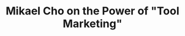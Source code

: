 ---
name: "Mikael Cho"
title: "Mikael Cho on the Power of &quot;Tool Marketing&quot;"
episode: 7
upcoming: false
twitter_url: https://twitter.com/mikaelcho
download_url: https://simplecast.fm/media/1765.mp3
avatar: mikael_cho.jpg
summary: |
  In this episode, <a href="https://twitter.com/mikaelcho">Mikael Cho</a>, founder of <a href="https://ooomf.com/">Ooomf</a> talks with us about how they've used "tool marketing" (aka built a few simple, free tools) to help solve problems for their target audience and build a bridge to their main service. His unique approach has paid off big time.
outro_song: "Green Lights"
outro_artist: "Aloe Blacc"
outro_url: https://soundcloud.com/defendmusic/aloe-blacc-green-lights
links:
  - :url: https://twitter.com/mikaelcho
    :label: "Mikael Cho"
  - :url: https://ooomf.com/
    :label: "Ooomf"
  - :url: http://unsplash.com/
    :label: "Unsplash"
  - :url: http://howmuchtomakeanapp.com/
    :label: "How Much to Make an App"
  - :url: http://www.wufoo.com/
    :label: "Wufoo"
  - :url: http://dribbble.com/
    :label: "Dribbble"
  - :url: https://medium.com/
    :label: "Medium"
  - :url: https://svbtle.com/
    :label: "Svbtle"
  - :url: https://www.quora.com/
    :label: "Quora"
  - :url: https://ooomf.com/blog/coffee-vs-beer-effects-on-creativity/
    :label: "Coffee vs. Beer: Which Drink Makes You More Creative?"
  - :url: http://thenextweb.com/us/
    :label: "The Next Web"
  - :url: http://blog.bufferapp.com/
    :label: "The Buffer Blog"
  - :url: http://lifehacker.com/
    :label: "Lifehacker"
  - :url: https://twitter.com/pjrvs
    :label: "Paul Jarvis"
  - :url: https://ooomf.com/blog/
    :label: "Ooomf Blog"
tweetables:
  - :quote: "Write where your audience is. (aka don’t worry about them coming to your own blog)"
    :tweet: "&quot;Write where your audience is - don’t worry about them coming to your own blog...&quot; @mikaelcho via @pjrvs"
  - :quote: "Everything I write tells a story. If I can’t come up with one it’s not worth sharing."
    :tweet: "&quot;Everything I write tells a story. If I can’t come up with one it’s not worth sharing.&quot; @mikaelcho"
  - :quote: "If they're not resonating with the problem, they're NEVER going to care about your solution."
    :tweet: "&quot;If they're not resonating with the problem, they're NEVER going to care about your solution.&quot; @mikaelcho"
---